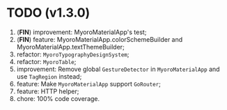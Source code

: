 # TODO (v1.3.0)

1. (**FIN**) improvement: MyoroMaterialApp's test;
1. (**FIN**) feature: MyoroMaterialApp.colorSchemeBuilder and MyoroMaterialApp.textThemeBuilder;
1. refactor: `MyoroTypographyDesignSystem`;
1. refactor: `MyoroTable`;
1. improvement: Remove global `GestureDetector` in `MyoroMaterialApp` and use `TagRegion` instead;
1. feature: Make `MyoroMaterialApp` support `GoRouter`;
1. feature: HTTP helper;
1. chore: 100% code coverage.
